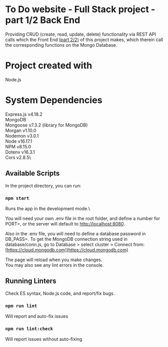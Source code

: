# To Do website - Full Stack project - part 1/2 Back End

Providing CRUD (create, read, update, delete) functionality via REST API calls which the Front End [(part 2/2)](https://github.com/mbborromeo/todoapp-fullstack-frontend) of this project makes, which therein call the corresponding functions on the Mongo Database.

# Project created with

Node.js

# System Dependencies

Express.js v4.18.2\
MongoDB\
Mongoose v7.3.2 (library for MongoDB)\
Morgan v1.10.0\
Nodemon v3.0.1\
Node v16.17.1\
NPM v8.15.0\
Dotenv v16.3.1\
Cors v2.8.5\

## Available Scripts

In the project directory, you can run:

### `npm start`

Runs the app in the development mode.\

You will need your own .env file in the root folder, and define a number for PORT=,
or the server will default to
[http://localhost:8080](http://localhost:8080).

Also in the .env file, you will need to define a database password in DB_PASS=. To get the MongoDB connection string used in database/conn.js, go to Database > select cluster > Connect from:
[https://cloud.mongodb.com](https://cloud.mongodb.com)

The page will reload when you make changes.\
You may also see any lint errors in the console.

## Running Linters

Check ES syntax, Node.js code, and report/fix bugs.

### `npm run lint`

Will report and auto-fix issues

### `npm run lint:check`

Will report issues without auto-fixing
